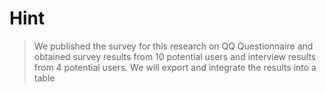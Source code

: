 # Hint
> We published the survey for this research on QQ Questionnaire and obtained survey results from 10 potential users and interview results from 4 potential users. We will export and integrate the results into a table
